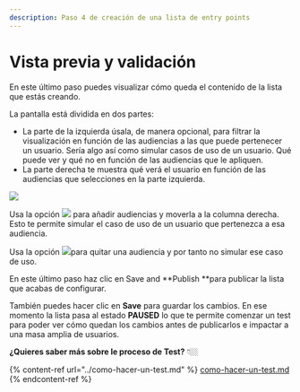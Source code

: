```yaml
---
description: Paso 4 de creación de una lista de entry points
---
```


# Vista previa y validación

En este último paso puedes visualizar cómo queda el contenido de la lista que estás creando.

La pantalla está dividida en dos partes:

* La parte de la izquierda úsala, de manera opcional, para filtrar la visualización en función de las audiencias a las que puede pertenecer un usuario. Sería algo así como simular casos de uso de un usuario. Qué puede ver y qué no en función de las audiencias que le apliquen.
* La parte derecha te muestra qué verá el usuario en función de las audiencias que selecciones en la parte izquierda.

![](../.gitbook/assets/Paso4\_Preview\_Validate.png)

Usa la opción ![](../.gitbook/assets/Add\_use\_case.png) para añadir audiencias y moverla a la columna derecha. Esto te permite simular el caso de uso de un usuario que pertenezca a esa audiencia.

Usa la opción ![](../.gitbook/assets/remove\_use\_case.png)para quitar una audiencia y por tanto no simular ese caso de uso.

En este último paso haz clic en Save and **Publish **para publicar la lista que acabas de configurar.

También puedes hacer clic en **Save** para guardar los cambios. En ese momento la lista pasa al estado **PAUSED** lo que te permite comenzar un test para poder ver cómo quedan los cambios antes de publicarlos e impactar a una masa amplia de usuarios.

**¿Quieres saber más sobre le proceso de Test?** 👇🏼

{% content-ref url="../como-hacer-un-test.md" %}
[como-hacer-un-test.md](../como-hacer-un-test.md)
{% endcontent-ref %}
